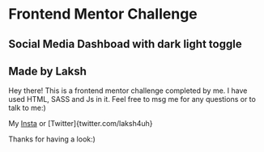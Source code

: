# Frontend Mentor Challenge
## Social Media Dashboad with dark light toggle

## Made by Laksh

Hey there! This is a frontend mentor challenge completed by me. I have used HTML, SASS and Js in it.
Feel free to msg me for any questions or to talk to me:)

My [Insta](instagram.com/_heylaksh_) or [Twitter]{twitter.com/laksh4uh}

Thanks for having a look:)